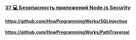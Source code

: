 ### [37 💻 Безопасность приложений Node.js Security](https://www.youtube.com/watch?v=Pdfo1G-gI6s)

#### https://github.com/HowProgrammingWorks/SQLInjection

#### https://github.com/HowProgrammingWorks/PathTraversal

